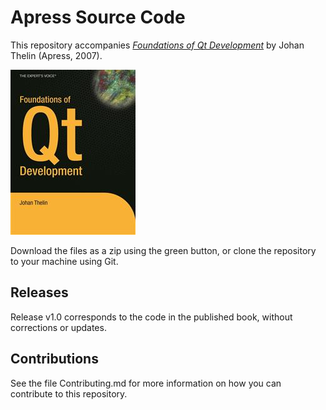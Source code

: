 # Apress Source Code

This repository accompanies [*Foundations of Qt Development*](http://www.apress.com/9781590598313) by Johan Thelin (Apress, 2007).

![Cover image](9781590598313.jpg)

Download the files as a zip using the green button, or clone the repository to your machine using Git.

## Releases

Release v1.0 corresponds to the code in the published book, without corrections or updates.

## Contributions

See the file Contributing.md for more information on how you can contribute to this repository.
